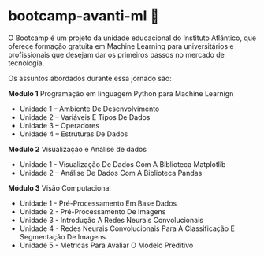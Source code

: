 # bootcamp-avanti-ml 🚀

O Bootcamp é um projeto da unidade educacional do Instituto Atlântico, que oferece  formação gratuita em Machine Learning para universitários e profissionais que desejam dar os primeiros passos no mercado de tecnologia.

Os assuntos abordados durante essa jornado são:

**Módulo 1** Programação em linguagem Python para Machine Learnign
* Unidade 1 –  Ambiente De Desenvolvimento
* Unidade 2 – Variáveis E Tipos De Dados
* Unidade 3 – Operadores
* Unidade 4 – Estruturas De Dados

**Módulo 2** Visualização e Análise de dados
* Unidade 1 - Visualização De Dados Com A Biblioteca Matplotlib
* Unidade 2 – Análise De Dados Com A Biblioteca Pandas

**Módulo 3** Visão Computacional
* Unidade 1 - Pré-Processamento Em Base Dados
* Unidade 2 - Pré-Processamento De Imagens
* Unidade 3 - Introdução A Redes Neurais Convolucionais
* Unidade 4 - Redes Neurais Convolucionais Para A Classificação E Segmentação De Imagens
* Unidade 5 - Métricas Para Avaliar O Modelo Preditivo

  

  



